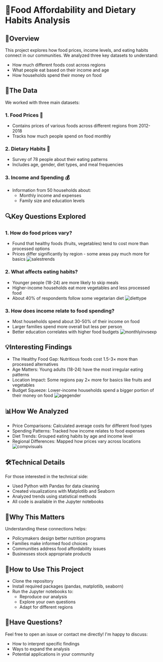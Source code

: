 # 🍏Food Affordability and Dietary Habits Analysis
## 📌Overview
This project explores how food prices, income levels, and eating habits connect in our communities. We analyzed three key datasets to understand:
- How much different foods cost across regions
- What people eat based on their income and age
- How households spend their money on food
## 📂The Data
We worked with three main datasets:
### 1. Food Prices 🛒 
- Contains prices of various foods across different regions from 2012-2018
- Tracks how much people spend on food monthly
### 2. Dietary Habits 🥗
- Survey of 78 people about their eating patterns
- Includes age, gender, diet types, and meal frequencies
### 3. Income and Spending 💰
- Information from 50 households about:
  * Monthly income and expenses
  * Family size and education levels
## 🔍Key Questions Explored
### 1. How do food prices vary?
- Found that healthy foods (fruits, vegetables) tend to cost more than processed options
- Prices differ significantly by region - some areas pay much more for basics
![salestrends](https://github.com/user-attachments/assets/61e22342-161d-42a3-aba9-104860143f55)
### 2. What affects eating habits?
- Younger people (18-24) are more likely to skip meals
- Higher-income households eat more vegetables and less processed food
- About 40% of respondents follow some vegetarian diet
![diettype](https://github.com/user-attachments/assets/0a0a2eb2-68d7-4d30-a985-0e642a0b1c7e)
### 3. How does income relate to food spending?
- Most households spend about 30-50% of their income on food
- Larger families spend more overall but less per person
- Better education correlates with higher food budgets
 ![monthlyinvsexp](https://github.com/user-attachments/assets/1910bfc4-56c6-482a-81c3-10f302cf8fad)
## 💡Interesting Findings
* The Healthy Food Gap: Nutritious foods cost 1.5-3× more than processed alternatives
* Age Matters: Young adults (18-24) have the most irregular eating patterns
* Location Impact: Some regions pay 2× more for basics like fruits and vegetables
* Budget Squeeze: Lower-income households spend a bigger portion of their money on food
![agegender](https://github.com/user-attachments/assets/9aad7415-4b42-42ca-9333-db1e06a01361)
## 📊How We Analyzed
* Price Comparisons: Calculated average costs for different food types
* Spending Patterns: Tracked how income relates to food expenses
* Diet Trends: Grouped eating habits by age and income level
* Regional Differences: Mapped how prices vary across locations
![compvisuals](https://github.com/user-attachments/assets/acd232aa-b36f-4702-a564-d9471ea1f6a5)
## 🛠️Technical Details
For those interested in the technical side:
- Used Python with Pandas for data cleaning
- Created visualizations with Matplotlib and Seaborn
- Analyzed trends using statistical methods
- All code is available in the Jupyter notebooks
## 🌟Why This Matters
Understanding these connections helps:
- Policymakers design better nutrition programs
- Families make informed food choices
- Communities address food affordability issues
- Businesses stock appropriate products
## 📝How to Use This Project
- Clone the repository
- Install required packages (pandas, matplotlib, seaborn)
- Run the Jupyter notebooks to:
  * Reproduce our analysis
  * Explore your own questions
  * Adapt for different regions
## 🙋Have Questions?
Feel free to open an issue or contact me directly! I'm happy to discuss:
- How to interpret specific findings
- Ways to expand the analysis
- Potential applications in your community
